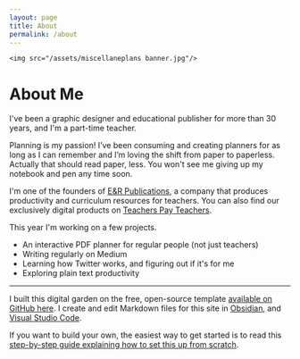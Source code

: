 ```yaml
---
layout: page
title: About
permalink: /about
---
```

`<img src="/assets/miscellaneplans banner.jpg"/>`
# About Me
I've been a graphic designer and educational publisher for more than 30 years, and I'm a part-time teacher. 

Planning is my passion! I’ve been consuming and creating planners for as long as I can remember and I’m loving the shift from paper to paperless. Actually that should read paper, less. You won't see me giving up my notebook and pen any time soon.

I'm one of the founders of [E&R Publications](https://eandrpublications.com.au/), a company that produces productivity and curriculum resources for teachers. You can also find our exclusively digital products on [Teachers Pay Teachers](https://www.teacherspayteachers.com/Store/E-And-R-Publications).

This year I'm working on a few projects.
- An interactive PDF planner for regular people (not just teachers)
- Writing regularly on Medium
- Learning how Twitter works, and figuring out if it's for me
- Exploring plain text productivity

---
I built this digital garden on the free, open-source template [available on GitHub here](https://github.com/maximevaillancourt/digital-garden-jekyll-template). I create and edit Markdown files for this site in [Obsidian](http://obsidian.md), and [Visual Studio Code](https://code.visualstudio.com).

If you want to build your own, the easiest way to get started is to read this [step-by-step guide explaining how to set this up from scratch](https://maximevaillancourt.com/blog/setting-up-your-own-digital-garden-with-jekyll).